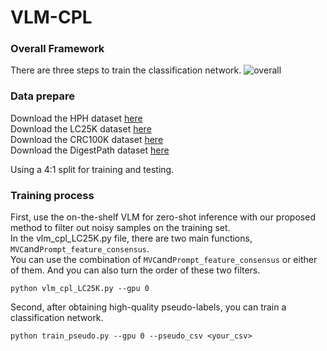 # VLM-CPL

### Overall Framework
There are three steps to train the classification network.
![overall](https://github.com/lanfz2000/VLM-CPL/blob/main/fig1.png)

### Data prepare
Download the HPH dataset [here](https://data.mendeley.com/datasets/h8bdwrtnr5/1)  
Download the LC25K dataset [here](https://huggingface.co/datasets/1aurent/LC25000)  
Download the CRC100K dataset [here](https://zenodo.org/records/1214456)  
Download the DigestPath dataset [here](https://digestpath2019.grand-challenge.org/)  

Using a 4:1 split for training and testing.

### Training process

First, use the on-the-shelf VLM for zero-shot inference with our proposed method to filter out noisy samples on the training set.  
In the vlm_cpl_LC25K.py file, there are two main functions, ```MVC```and```Prompt_feature_consensus```.  
You can use the combination of ```MVC```and```Prompt_feature_consensus``` or either of them. And you can also turn the order of these two filters.
```
python vlm_cpl_LC25K.py --gpu 0
```
Second, after obtaining high-quality pseudo-labels, you can train a classification network.
```
python train_pseudo.py --gpu 0 --pseudo_csv <your_csv>
```
